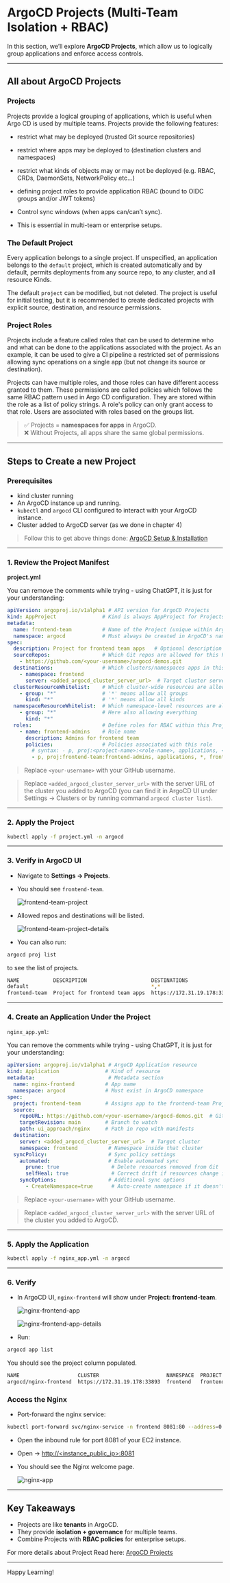# ArgoCD Projects (Multi-Team Isolation + RBAC)

In this section, we’ll explore **ArgoCD Projects**, which allow us to logically group applications and enforce access controls.  

---

## All about ArgoCD Projects

### Projects

Projects provide a logical grouping of applications, which is useful when Argo CD is used by multiple teams. Projects provide the following features:
  - restrict what may be deployed (trusted Git source repositories)
  - restrict where apps may be deployed to (destination clusters and namespaces)
  - restrict what kinds of objects may or may not be deployed (e.g. RBAC, CRDs, DaemonSets, NetworkPolicy etc...)
  - defining project roles to provide application RBAC (bound to OIDC groups and/or JWT tokens)
  - Control sync windows (when apps can/can’t sync).  

- This is essential in multi-team or enterprise setups.

### The Default Project

Every application belongs to a single project. If unspecified, an application belongs to the `default` project, which is created automatically and by default, permits deployments from any source repo, to any cluster, and all resource Kinds. 

The default `project` can be modified, but not deleted. The project is useful for initial testing, but it is recommended to create dedicated projects with explicit source, destination, and resource permissions.

### Project Roles

Projects include a feature called roles that can be used to determine who and what can be done to the applications associated with the project. As an example, it can be used to give a CI pipeline a restricted set of permissions allowing sync operations on a single app (but not change its source or destination).

Projects can have multiple roles, and those roles can have different access granted to them. These permissions are called policies which follows the same RBAC pattern used in Argo CD configuration. They are stored within the role as a list of policy strings. A role's policy can only grant access to that role. Users are associated with roles based on the groups list.

> ✅ Projects = **namespaces for apps** in ArgoCD.  
> ❌ Without Projects, all apps share the same global permissions.  

---

## Steps to Create a new Project

### Prerequisites

* kind cluster running
* An ArgoCD instance up and running.
* `kubectl` and `argocd` CLI configured to interact with your ArgoCD instance.
* Cluster added to ArgoCD server (as we done in chapter 4)

> Follow this to get above things done: [ArgoCD Setup & Installation](../../../03_setup_installation/README.md)

---

### 1. Review the Project Manifest

**project.yml**

You can remove the comments while trying - using ChatGPT, it is just for your understanding:

```yaml
apiVersion: argoproj.io/v1alpha1 # API version for ArgoCD Projects
kind: AppProject               # Kind is always AppProject for Projects
metadata:
  name: frontend-team          # Name of the Project (unique within ArgoCD)
  namespace: argocd            # Must always be created in ArgoCD's namespace
spec:
  description: Project for frontend team apps   # Optional description
  sourceRepos:                 # Which Git repos are allowed for this Project
    - https://github.com/<your-username>/argocd-demos.git
  destinations:                # Which clusters/namespaces apps in this Project can target
    - namespace: frontend
      server: <added_argocd_cluster_server_url>  # Target cluster server url
  clusterResourceWhitelist:    # Which cluster-wide resources are allowed (e.g., CRDs)
    - group: "*"               # '*' means allow all groups
      kind: "*"                # '*' means allow all kinds
  namespaceResourceWhitelist:  # Which namespace-level resources are allowed
    - group: "*"               # Here also allowing everything
      kind: "*"
  roles:                       # Define roles for RBAC within this Project
    - name: frontend-admins    # Role name  
      description: Admins for frontend team
      policies:                # Policies associated with this role
        # syntax: - p, proj:<project-name>:<role-name>, applications, <action>, <project>/<app-name>, permission(allow|deny)
        - p, proj:frontend-team:frontend-admins, applications, *, frontend-team/*, allow  # Full access to all apps in this Project, Here p = policy, proj = project, applications = resource, * = action (all actions), frontend-team/* = resource name pattern, allow = effect (allow or deny)
```

> Replace `<your-username>` with your GitHub username.

> Replace `<added_argocd_cluster_server_url>` with the server URL of the cluster you added to ArgoCD (you can find it in ArgoCD UI under Settings → Clusters or by running command `argocd cluster list`).

---

### 2. Apply the Project

```bash
kubectl apply -f project.yml -n argocd
```

---

### 3. Verify in ArgoCD UI

* Navigate to **Settings → Projects**.
* You should see `frontend-team`.

    ![frontend-team-project](output_images/image-1.png)

* Allowed repos and destinations will be listed.

    ![frontend-team-project-details](output_images/image-2.png)

* You can also run:

```bash 
argocd proj list
```

to see the list of projects.

```bash
NAME           DESCRIPTION                     DESTINATIONS                          SOURCES                                             CLUSTER-RESOURCE-WHITELIST  NAMESPACE-RESOURCE-BLACKLIST  SIGNATURE-KEYS  ORPHANED-RESOURCES  DESTINATION-SERVICE-ACCOUNTS
default                                        *,*                                   *                                                   */*                         <none>                        <none>          disabled            <none>
frontend-team  Project for frontend team apps  https://172.31.19.178:33893,frontend  https://github.com/Amitabh-DevOps/argocd-demos.git  */*                         <none>                        <none>          disabled            <none>
```

---

### 4. Create an Application Under the Project

`nginx_app.yml`:

You can remove the comments while trying - using ChatGPT, it is just for your understanding:

```yaml
apiVersion: argoproj.io/v1alpha1 # ArgoCD Application resource
kind: Application               # Kind of resource
metadata:                        # Metadata section                         
  name: nginx-frontend          # App name
  namespace: argocd             # Must exist in ArgoCD namespace
spec:
  project: frontend-team        # Assigns app to the frontend-team Project
  source:
    repoURL: https://github.com/<your-username>/argocd-demos.git  # Git repo
    targetRevision: main        # Branch to watch
    path: ui_approach/nginx     # Path in repo with manifests
  destination:
    server: <added_argocd_cluster_server_url>  # Target cluster
    namespace: frontend          # Namespace inside that cluster
  syncPolicy:                    # Sync policy settings
    automated:                   # Enable automated sync
      prune: true                 # Delete resources removed from Git
      selfHeal: true              # Correct drift if resources change in cluster
    syncOptions:                 # Additional sync options
      - CreateNamespace=true      # Auto-create namespace if it doesn't exist
```

> Replace `<your-username>` with your GitHub username.

> Replace `<added_argocd_cluster_server_url>` with the server URL of the cluster you added to ArgoCD.

---

### 5. Apply the Application

```bash
kubectl apply -f nginx_app.yml -n argocd
```

---

### 6. Verify

* In ArgoCD UI, `nginx-frontend` will show under **Project: frontend-team**.

    ![nginx-frontend-app](output_images/image-3.png)

    ![nginx-frontend-app-details](output_images/image-4.png)

* Run:

```bash
argocd app list
```

You should see the project column populated.

```bash
NAME                   CLUSTER                      NAMESPACE  PROJECT        STATUS  HEALTH   SYNCPOLICY  CONDITIONS  REPO                                                PATH               TARGET
argocd/nginx-frontend  https://172.31.19.178:33893  frontend   frontend-team  Synced  Healthy  Auto-Prune  <none>      https://github.com/Amitabh-DevOps/argocd-demos.git  ui_approach/nginx  main
```


### Access the Nginx
* Port-forward the nginx service:

```bash
kubectl port-forward svc/nginx-service -n frontend 8081:80 --address=0.0.0.0 &
```

* Open the inbound rule for port 8081 of your EC2 instance.
* Open → [http://<instance_public_ip>:8081](http://<instance_public_ip>:8081)
* You should see the Nginx welcome page.

    ![nginx-app](output_images/image-5.png)

---

## Key Takeaways

* Projects are like **tenants** in ArgoCD.
* They provide **isolation + governance** for multiple teams.
* Combine Projects with **RBAC policies** for enterprise setups.

For more details about Project Read here: [ArgoCD Projects](https://argo-cd.readthedocs.io/en/stable/user-guide/projects/)

---

Happy Learning!
